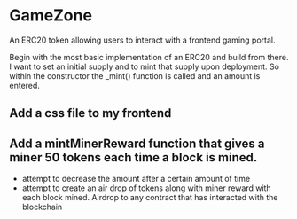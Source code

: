# GameZone

An ERC20 token allowing users to interact with a frontend gaming portal.

Begin with the most basic implementation of an ERC20 and build from there.
I want to set an initial supply and to mint that supply upon deployment. So within the constructor the \_mint() function is called and an amount is entered.

## Add a css file to my frontend

## Add a mintMinerReward function that gives a miner 50 tokens each time a block is mined.

- attempt to decrease the amount after a certain amount of time
- attempt to create an air drop of tokens along with miner reward with each block mined. Airdrop to any contract that has interacted with the blockchain
